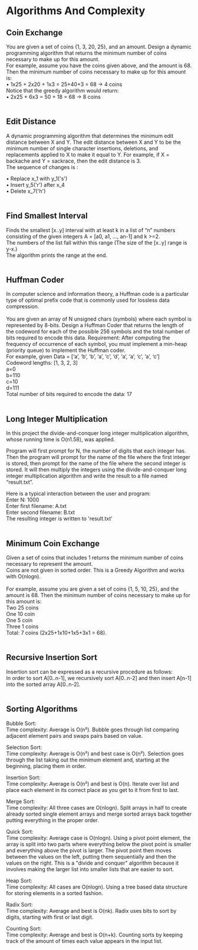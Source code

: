 # Algorithms And Complexity


## Coin Exchange
You are given a set of coins {1, 3, 20, 25}, and an amount. Design a dynamic programming algorithm that returns the minimum number of coins necessary to make up for this amount. <br>
For example, assume you have the coins given above, and the amount is 68. <br>
Then the minimum number of coins necessary to make up for this amount is: <br>
 •	1x25 + 2x20 + 1x3 = 25+40+3 = 68 -> 4 coins <br>
Notice that the greedy algorithm would return: <br>
 •	2x25 + 6x3 = 50 + 18 = 68 -> 8 coins <br>
<br>


## Edit Distance
A dynamic programming algorithm that determines the minimum edit distance between X and Y. The edit distance between X and Y to be the minimum number of single character insertions, deletions, and replacements applied to X to make it equal to Y. For example, if X = backache and Y = sackrace, then the edit distance is 3. <br>
The sequence of changes is :

 •	Replace x_1 with  y_1('s')  <br>
 •	Insert  y_5('r') after x_4  <br>
 •	Delete x_7('h') <br>
<br> 


## Find Smallest Interval
Finds the smallest [x..y] interval with at least k in a list of “n” numbers consisting of the given integers A = [a0, a1, …, an-1] and k >=2. <br> 
The numbers of the list fall within this range (The size of the [x..y] range is y-x.) <br> 
The algorithm prints the range at the end.
<br> <br> 


## Huffman Coder 
In computer science and information theory, a Huffman code is a particular type of optimal prefix code that is commonly used for lossless data compression. 
<br> <br> 
You are given an array of N unsigned chars (symbols) where each symbol is represented by 8-bits. Design a Huffman Coder that returns the length of the codeword for each of the possible 256 symbols and the total number of bits required to encode this data. 
Requirement: After computing the frequency of occurrence of each symbol, you must implement a min-heap (priority queue) to implement the Huffman coder. <br> 
For example, given Data = [‘a’, ‘b’, ‘b’, ‘a’, ‘c’, ‘d’, ‘a’, ‘a’, ‘c’, ‘a’, ‘c’] <br> 
Codeword lengths: [1, 3, 2, 3] <br> 
a=0 <br> 
b=110 <br> 
c=10 <br> 
d=111 <br> 
Total number of bits required to encode the data: 17 <br> 
<br> 


## Long Integer Multiplication
In this project the divide-and-conquer long integer multiplication algorithm, whose running time is O(n1.58), was applied.

Program will first prompt for N, the number of digits that each integer has. Then the program will prompt for the name of the file where the first integer is stored, then prompt for the name of the file where the second integer is stored. It will then multiply the integers using the divide-and-conquer long integer multiplication algorithm and write the result to a file named “result.txt”. 

Here is a typical interaction between the user and program:  <br>
Enter N: 1000  <br>
Enter first filename: A.txt  <br>
Enter second filename: B.txt  <br>
The resulting integer is written to 'result.txt'
<br> <br>


## Minimum Coin Exchange
Given a set of coins that includes 1 returns the minimum number of coins necessary to represent the amount. <br>
Coins are not given in sorted order. This is a Greedy Algorithm and works with O(nlogn). <br>
<br>
For example, assume you are given a set of coins {1, 5, 10, 25}, and the amount is 68. Then the minimum number of coins necessary to make up for this amount is: <br>
Two 25 coins <br>
One 10 coin <br>
One 5 coin <br>
Three 1 coins <br>
Total: 7 coins (2x25+1x10+1x5+3x1 = 68). <br>
<br>


## Recursive Insertion Sort
Insertion sort can be expressed as a recursive procedure as follows: <br>
In order to sort A[0..n-1], we recursively sort A[0..n-2] and then insert A[n-1] into the sorted array A[0..n-2].
<br> <br>


## Sorting Algorithms

Bubble Sort: <br>
Time complexity: Average is O(n²). Bubble goes through list comparing adjacent element pairs and swaps pairs based on value.

Selection Sort: <br>
Time complexity: Average is O(n²) and best case is O(n²). Selection goes through the list taking out the minimum element and, starting at the beginning, placing them in order.

Insertion Sort: <br>
Time complexity: Average is O(n²) and best is O(n). Iterate over list and place each element in its correct place as you get to it from first to last.

Merge Sort: <br>
Time complexity: All three cases are O(nlogn). Split arrays in half to create already sorted single element arrays and merge sorted arrays back together putting everything in the proper order.

Quick Sort: <br>
Time complexity: Average case is O(nlogn). Using a pivot point element, the array is split into two parts where everything below the pivot point is smaller and everything above the pivot is larger. The pivot point then moves between the values on the left, putting them sequentially and then the values on the right. This is a "divide and conquer" algorithm because it involves making the larger list into smaller lists that are easier to sort.

Heap Sort: <br>
Time complexity: All cases are O(nlogn). Using a tree based data structure for storing elements in a sorted fashion.

Radix Sort: <br>
Time complexity: Average and best is O(nk). Radix uses bits to sort by digits, starting with first or last digit.

Counting Sort: <br>
Time complexity: Average and best is O(n+k). Counting sorts by keeping track of the amount of times each value appears in the input list.
<br>
